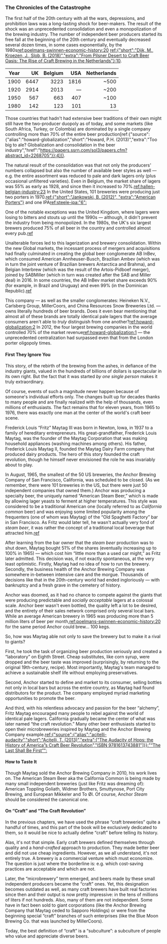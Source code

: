 ### The Chronicles of the Catastrophe

The first half of the 20th century with all the wars, depressions, and prohibition laws was a long-lasting shock for beer-makers. The result of the shock was an unprecedented consolidation and even a monopolization of the brewing industry. The number of independent beer producers started its free fall at the beginning of the 20th century and eventually decreased several dozen times, in some cases exponentially, by the 1980s[ref:poelmans-swinnen-economic-history:20]() [ref:{"short":"Dijk, M., Kroezen, J., Slob, B. (2018)","extra":"From Pilsner Desert to Craft Beer Oasis: The Rise of Craft Brewing in the Netherlands"}:10](https://www.researchgate.net/publication/321947981_From_Pilsner_Desert_to_Craft_Beer_Oasis_The_Rise_of_Craft_Brewing_in_the_Netherlands).

| Year   | UK | Belgium | USA | Netherlands |
|:-----:|------:|------:|------:|--------:|
| 1900  | 6447  | 3223  | 1816  | ~500 |
| 1920  | 2914  | 2013  | —     | ~200 |
| 1950  | 567   | 663   | 407   | ~100 |
| 1980  | 142   | 123   | 101   | 13   |

Those countries that hadn't had extensive beer traditions of their own might still have the two-producer duopoly as of today, and some markets (like South Africa, Turkey, or Colombia) are dominated by a single company controlling more than 70% of the entire beer production[ref:{"source":{"alias":"howard-globalization","short":"Howard, P.H. (2013)","extra":"Too big to ale? Globalization and consolidation in the beer industry","href":"https://papers.ssrn.com/sol3/papers.cfm?abstract_id=2268705"}}:4]().

The natural result of the consolidation was that not only the producers' numbers collapsed but also the number of available beer styles as well — e.g. the entire assortment was reduced to pale and dark lagers only (plus occasional unfiltered varieties). Even in Belgium, the market share of lagers was 55% as early as 1928, and since then it increased to 70%.[ref:hallen-belgian-industry:23]() In the United States, 101 breweries were producing just two porters in 1970.[ref:{"short":"Jankowski, B. (2012)", "extra":"American Porters"}](https://www.morebeer.com/articles/american_porters) and one IPA[ref:steele-ipa:"6":]()

One of the notable exceptions was the United Kingdom, where lagers were losing to bitters and stouts up until the 1990s — although, it didn't prevent the industry from being monopolized. In the 1980s, the UK's six largest brewers produced 75% of all beer in the country and controlled almost every pub.[ref](https://publications.parliament.uk/pa/cm200405/cmselect/cmtrdind/128/12805.htm)

Unalterable forces led to this lagerization and brewery consolidation. Within the new Global markets, the incessant process of mergers and acquisitions had finally culminated in creating the global beer conglomerate AB InBev, which consumed American Annheuser-Busch, Brazilian Ambev (which was in turn the joint venture of Brazilian brewers Antarctica and Brahma), and Belgian Interbrew (which was the result of the Artois-Pidboef merger), joined by SABMiller (which in turn was created after the SAB and Miller deal) in 2016. In some countries, the AB InBev market share exceeds 90% (for example, in Brazil and Uruguay) and even 99% (in the Dominican Republic).[ref](https://www.nbwa.org/resources/look-inside-global-beer-market)

This company — as well as the smaller conglomerates: Heineken N.V., Carlsberg Group, MillerCoors, and China Resources Snow Breweries Ltd. — owns literally hundreds of beer brands. Does it even bear mentioning that almost all of these brands are totally identical pale lagers that the average consumers aren't able to *truly* distinguish from one another?[ref:howard-globalization:2]() In 2012, the four largest brewing companies in the world controlled 70% of the market revenue[ref:howard-globalization:1]() — the unprecedented centralization had surpassed even that from the London porter oligopoly times.

#### First They Ignore You

This story, of the rebirth of the brewing from the ashes, in defiance of the industry giants, valued in the hundreds of billions of dollars is spectacular in its own right. But the fact that it was started *by one single person* makes it truly extraordinary.

Of course, events of such a magnitude never happen because of someone's individual efforts only. The changes built up for decades thanks to many people and are finally realized with the help of thousands, even millions of enthusiasts. The fact remains that for eleven years, from 1965 to 1976, there was exactly one man at the center of the world's craft beer scene.

Frederick Louis “Fritz” Maytag III was born in Newton, Iowa, in 1937 to a family of hereditary entrepreneurs. His great-grandfather, Frederick Louis Maytag, was the founder of the Maytag Corporation that was making household appliances (washing machines among others). His father, Frederick Louis Maytag II, founded the Maytag Dairy Farm company that produced dairy products. The hero of this story founded the craft revolution, though he himself never envisioned the role he was invariably about to play.

In August, 1965, the smallest of the 50 US breweries, the Anchor Brewing Company of San Francisco, California, was scheduled to be closed. (As we remember, there were 101 breweries in the US, but there were just 50 independent companies that owned them.) Anchor was producing a specialty beer, the uniquely named “American Steam Beer,” which is made by allowing lager yeasts to ferment at higher temperatures. This style was considered to be a traditional American one (locally referred to as *California common* beer) and was enjoying some limited popularity among the frequenters (one of whom was Maytag) of the “Old Spaghetti Factory” bar in San Francisco. As Fritz would later tell, he wasn't actually very fond of *steam beer*, it was rather the concept of a traditional local beverage that attracted him.[ref](https://www.latimes.com/archives/la-xpm-1996-03-10-tm-45141-story.html)

After learning from the bar owner that the *steam beer* production was to shut down, Maytag bought 51% of the shares (eventually increasing up to 100% in 1965) — which cost him “little more than a used car might,” as Fritz later admitted. This decision was, if not exactly spontaneous, at the very least optimistic. Firstly, Maytag had no idea of how to run the brewery. Secondly, the business health of the Anchor Brewing Company was somewhere in-between intensive care and the morgue. Thousands of decisions like that in the 20th-century world had ended ingloriously — with bankruptcy and a fresh grave in the cemetery of history.

Anchor was doomed, as it had no chance to compete against the giants that were producing predictable and *socially acceptable* lagers at a colossal scale. Anchor beer wasn't even bottled, the quality left a lot to be desired, and the entirety of their sales network comprised only several local bars. While an average American brewery in 1965 was producing more than 5 million liters of beer per month,[ref:poelmans-swinnen-economic-history:20]() for the same period Anchor could brew… 100 kegs.

So, how was Maytag able not only to save the brewery but to make it a rival to giants?

First, he took the task of organizing beer production seriously and created a “laboratory” on Eighth Street. Cheap substitutes, like corn syrup, were dropped and the beer taste was improved (surprisingly, by returning to the original 19th-century, recipe). Most importantly, Maytag's team managed to achieve a sustainable shelf life without employing preservatives.

Second, Anchor started to define and market to its consumer, selling bottles not only in local bars but across the entire country, as Maytag had found distributors for the product. The company employed myriad marketing opportunities to promote the beer.

And third, with his relentless advocacy and passion for the beer “alchemy”, Fritz Maytag encouraged many people to rebel against the world of identical pale lagers. California gradually became the center of what was later named “the craft revolution.” Many other beer enthusiasts started to open their microbreweries inspired by Maytag and the Anchor Brewing Company example.[ref:{"source":{"alias":"acitelli-audacity","short":"Acitelli, T. (2013)","extra":["The Audacity of Hops: the History of America”s Craft Beer Revolution","ISBN 9781613743881"]}}:"“The Last Shall Be First”":]()

#### How to Taste It

Though Maytag sold the Anchor Brewing Company in 2010, his work lives on. The American Steam Beer aka the California Common is being made by many small independent breweries (just like Fritz was dreaming of): American Toppling Goliath, Widmer Brothers, Smuttynose, Port City Brewing, and European Mikkeler and To Øl. Of course, Anchor *Steam* should be considered the canonical one.

#### On “Craft” and “The Craft Revolution”

In the previous chapters, we have used the phrase “craft breweries” quite a handful of times, and this part of the book will be exclusively dedicated to them, so it would be nice to actually define “craft” before telling its history.

Alas, it's not that simple. Early craft brewers defined themselves through quality and a *hand-crafted* approach to production. They made better beer and did not use cheap ingredients. However, as we all understand, it's not entirely true. A brewery is a commercial venture which must economize. The question is just where the borderline is: e.g. which cost-saving practices are acceptable and which are not.

Later, the “microbrewery” term emerged, and beers made by these small independent producers became the “craft” ones. Yet, this designation becomes outdated as well, as many craft brewers have built real factories since then and their output is now pretty impressive: in the tens of millions of liters if not hundreds. Also, many of them are not independent. Some have in fact been sold to giant corporations (like the Anchor Brewing Company that Maytag ceded to Sapporo Holdings) or were from the beginning special “craft” branches of such enterprises (like the Blue Moon Brewing Co. that was launched by MillerCoors).

Today, the best definition of “craft” is a “subculture”: a subculture of people who value and appreciate diverse beers.